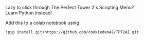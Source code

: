 Lazy to click through The Perfect Tower 2's Scripting Menu?     
Learn Python instead! 

Add this to a colab notebook using
```
!pip install git+https://github.com/cookiedan42/TPT2AI.git
```
